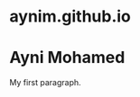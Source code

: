 # aynim.github.io
<!DOCTYPE html>
<html>
<title>Page Title</title>
</head>
<body>

<h1>Ayni Mohamed</h1>
<p>My first paragraph.</p>

</body>
</html>
